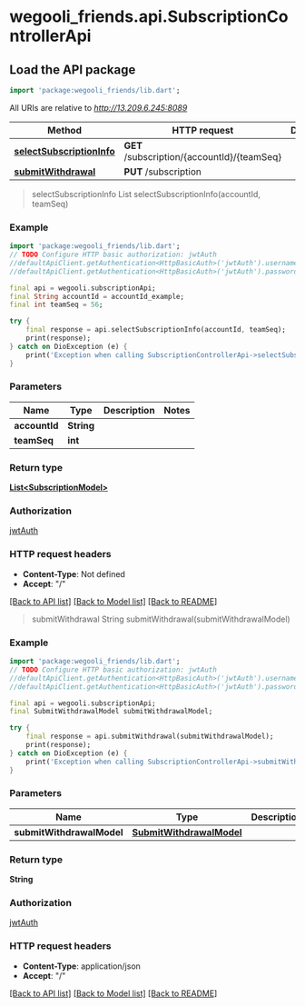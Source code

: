 # wegooli_friends.api.SubscriptionControllerApi

## Load the API package

```dart
import 'package:wegooli_friends/lib.dart';
```

All URIs are relative to *http://13.209.6.245:8089*

| Method                                                                            | HTTP request                                | Description |
| --------------------------------------------------------------------------------- | ------------------------------------------- | ----------- |
| [**selectSubscriptionInfo**](SubscriptionControllerApi.md#selectsubscriptioninfo) | **GET** /subscription/{accountId}/{teamSeq} |
| [**submitWithdrawal**](SubscriptionControllerApi.md#submitwithdrawal)             | **PUT** /subscription                       |

> selectSubscriptionInfo
> List<SubscriptionModel> selectSubscriptionInfo(accountId, teamSeq)

### Example

```dart
import 'package:wegooli_friends/lib.dart';
// TODO Configure HTTP basic authorization: jwtAuth
//defaultApiClient.getAuthentication<HttpBasicAuth>('jwtAuth').username = 'YOUR_USERNAME'
//defaultApiClient.getAuthentication<HttpBasicAuth>('jwtAuth').password = 'YOUR_PASSWORD';

final api = wegooli.subscriptionApi;
final String accountId = accountId_example;
final int teamSeq = 56;

try {
    final response = api.selectSubscriptionInfo(accountId, teamSeq);
    print(response);
} catch on DioException (e) {
    print('Exception when calling SubscriptionControllerApi->selectSubscriptionInfo: $e\n');
}
```

### Parameters

| Name          | Type       | Description | Notes |
| ------------- | ---------- | ----------- | ----- |
| **accountId** | **String** |             |
| **teamSeq**   | **int**    |             |

### Return type

[**List&lt;SubscriptionModel&gt;**](SubscriptionModel.md)

### Authorization

[jwtAuth](../README.md#jwtAuth)

### HTTP request headers

- **Content-Type**: Not defined
- **Accept**: "/"

[[Back to API list]](../README.md#documentation-for-api-endpoints)
[[Back to Model list]](../README.md#documentation-for-models)
[[Back to README]](../README.md)

> submitWithdrawal
> String submitWithdrawal(submitWithdrawalModel)

### Example

```dart
import 'package:wegooli_friends/lib.dart';
// TODO Configure HTTP basic authorization: jwtAuth
//defaultApiClient.getAuthentication<HttpBasicAuth>('jwtAuth').username = 'YOUR_USERNAME'
//defaultApiClient.getAuthentication<HttpBasicAuth>('jwtAuth').password = 'YOUR_PASSWORD';

final api = wegooli.subscriptionApi;
final SubmitWithdrawalModel submitWithdrawalModel;

try {
    final response = api.submitWithdrawal(submitWithdrawalModel);
    print(response);
} catch on DioException (e) {
    print('Exception when calling SubscriptionControllerApi->submitWithdrawal: $e\n');
}
```

### Parameters

| Name                      | Type                                                  | Description | Notes |
| ------------------------- | ----------------------------------------------------- | ----------- | ----- |
| **submitWithdrawalModel** | [**SubmitWithdrawalModel**](SubmitWithdrawalModel.md) |             |

### Return type

**String**

### Authorization

[jwtAuth](../README.md#jwtAuth)

### HTTP request headers

- **Content-Type**: application/json
- **Accept**: "/"

[[Back to API list]](../README.md#documentation-for-api-endpoints)
[[Back to Model list]](../README.md#documentation-for-models)
[[Back to README]](../README.md)

